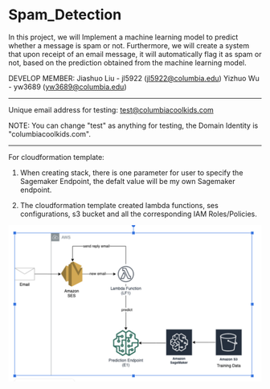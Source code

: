 # Spam_Detection

In this project, we will Implement a machine learning model to predict whether a message is spam or not. Furthermore, we will create a system that upon receipt of an email message, it will automatically flag it as spam or not, based on the prediction obtained from the machine learning model.

DEVELOP MEMBER:
Jiashuo Liu - jl5922 (jl5922@columbia.edu)
Yizhuo Wu - yw3689 (yw3689@columbia.edu)

-------------------------------------------
Unique email address for testing:
test@columbiacoolkids.com

NOTE: You can change "test" as anything for testing, the Domain Identity is "columbiacoolkids.com".


-------------------------------------------
For cloudformation template:

1. When creating stack, there is one parameter for user to specify the Sagemaker Endpoint, the defalt value will be my own Sagemaker endpoint.

2. The cloudformation template created lambda functions, ses configurations, s3 bucket and all the corresponding IAM Roles/Policies.

![alt text](https://github.com/YizhuoWu/Spam_Detection/blob/main/diagram.png)
